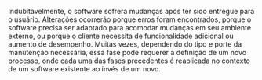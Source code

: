 Indubitavelmente, o software sofrerá mudanças após ter sido entregue para o usuário. Alterações ocorrerão porque erros foram encontrados, porque o software precisa ser adaptado para acomodar mudanças em seu ambiente externo, ou porque o cliente necessita de funcionalidade adicional ou aumento de desempenho. Muitas vezes, dependendo do tipo e porte da manutenção necessária, essa fase pode requerer a definição de um novo processo, onde cada uma das fases precedentes é reaplicada no contexto de um software existente ao invés de um novo.